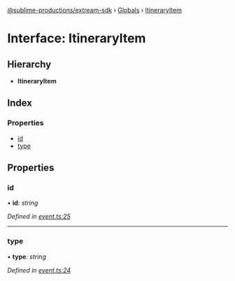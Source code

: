 [@sublime-productions/extream-sdk](../README.md) › [Globals](../globals.md) › [ItineraryItem](itineraryitem.md)

# Interface: ItineraryItem

## Hierarchy

* **ItineraryItem**

## Index

### Properties

* [id](itineraryitem.md#id)
* [type](itineraryitem.md#type)

## Properties

###  id

• **id**: *string*

*Defined in [event.ts:25](https://github.com/Extream-SaaS/ex-sdk/blob/67dc47e/src/event.ts#L25)*

___

###  type

• **type**: *string*

*Defined in [event.ts:24](https://github.com/Extream-SaaS/ex-sdk/blob/67dc47e/src/event.ts#L24)*

